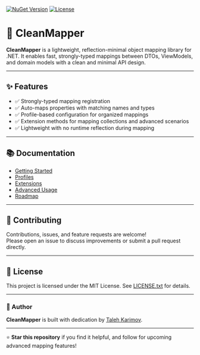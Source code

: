 [![NuGet Version](https://img.shields.io/nuget/v/CleanMapper.svg)](https://www.nuget.org/packages/CleanMapper/)
[![License](https://img.shields.io/badge/license-MIT-blue.svg)](LICENSE.txt)

# 🧹 CleanMapper

**CleanMapper** is a lightweight, reflection-minimal object mapping library for .NET. It enables fast, strongly-typed mappings between DTOs, ViewModels, and domain models with a clean and minimal API design.

---

## ✨ Features

- ✅ Strongly-typed mapping registration
- ✅ Auto-maps properties with matching names and types
- ✅ Profile-based configuration for organized mappings
- ✅ Extension methods for mapping collections and advanced scenarios
- ✅ Lightweight with no runtime reflection during mapping

---

## 📚 Documentation

- [Getting Started](docs/GettingStarted.md)
- [Profiles](docs/Profiles.md)
- [Extensions](docs/Extensions.md)
- [Advanced Usage](docs/AdvancedUsage.md)
- [Roadmap](docs/Roadmap.md)

---

## 🤝 Contributing

Contributions, issues, and feature requests are welcome!  
Please open an issue to discuss improvements or submit a pull request directly.

---

## 📄 License

This project is licensed under the MIT License. See [LICENSE.txt](LICENSE.txt) for details.

---

### 🙌 Author

**CleanMapper** is built with dedication by [Taleh Karimov](https://github.com/talehkarimov).

---

⭐ **Star this repository** if you find it helpful, and follow for upcoming advanced mapping features!

